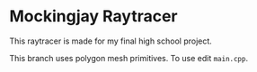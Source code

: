 # Mockingjay Raytracer

This raytracer is made for my final high school project. 

This branch uses polygon mesh primitives. To use edit `main.cpp`.
